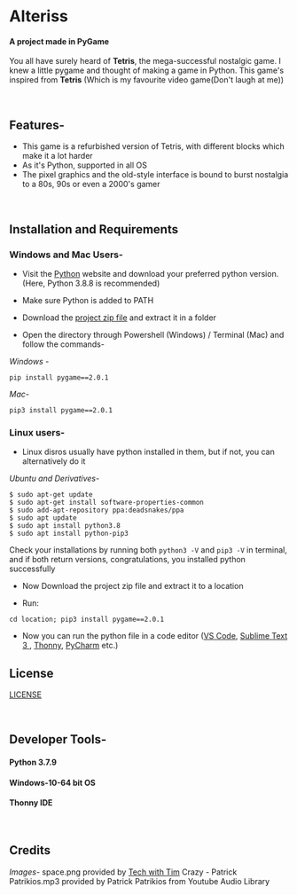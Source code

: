 # Alteriss
#### A project made in PyGame

You all have surely heard of **Tetris**, the mega-successful nostalgic game. I knew a little pygame and thought of making a game in Python. This game's inspired from **Tetris** (Which is my favourite video game(Don't laugh at me))


<br>

## Features-

- This game is a refurbished version of Tetris, with different blocks which make it a lot harder
- As it's Python, supported in all OS
- The pixel graphics and the old-style interface is bound to burst nostalgia to a 80s, 90s or even a 2000's gamer

<br>

## Installation and Requirements
 
### Windows and Mac  Users-

- Visit the [Python](https://python.org) website and download your preferred python version. (Here, Python 3.8.8 is recommended)

- Make sure Python is added to PATH 

- Download the [project zip file](https://github.com/AvanindraC/Alteriss) and extract it in a folder

- Open the directory through Powershell (Windows) / Terminal (Mac) and follow the commands-

*Windows -*

```
pip install pygame==2.0.1
```

*Mac-*

```
pip3 install pygame==2.0.1
```

### Linux users-

- Linux disros usually have python installed in them, but if not, you can alternatively do it

*Ubuntu and Derivatives-*

```
$ sudo apt-get update
$ sudo apt-get install software-properties-common
$ sudo add-apt-repository ppa:deadsnakes/ppa
$ sudo apt update
$ sudo apt install python3.8
$ sudo apt install python-pip3
```
Check your installations by running both `python3 -V` and `pip3 -V` in terminal, and if both return versions, congratulations, you installed python successfully

- Now Download the project zip file and extract it to a location

- Run:

```
cd location; pip3 install pygame==2.0.1 
```

- Now you can run the python file in a code editor ([VS Code](https://code.visualstudio.org), [Sublime Text 3 ](https://sublimetext.com/3), [Thonny](https://thonny.org), [PyCharm](https://jetbrains.com/pycharm) etc.)




## License

[LICENSE](LICENSE)

<br>

## Developer Tools-

#### Python 3.7.9

#### Windows-10-64 bit OS

#### Thonny IDE

<br>

## Credits

*Images-*
    space.png provided by [Tech with Tim](https://github.com/techwithtim/)
    Crazy - Patrick Patrikios.mp3 provided by Patrick Patrikios from Youtube Audio Library
